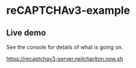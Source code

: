 # reCAPTCHAv3-example

## Live demo 

See the console for details of what is going on.

https://recaptchav3-server.neilcharlton.now.sh
